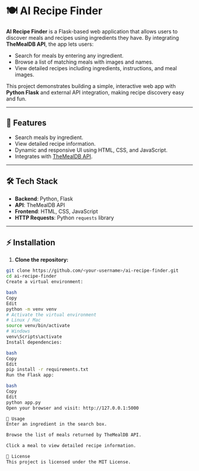 # 🍽️ AI Recipe Finder

**AI Recipe Finder** is a Flask-based web application that allows users to discover meals and recipes using ingredients they have. By integrating **TheMealDB API**, the app lets users:

- Search for meals by entering any ingredient.  
- Browse a list of matching meals with images and names.  
- View detailed recipes including ingredients, instructions, and meal images.  

This project demonstrates building a simple, interactive web app with **Python Flask** and external API integration, making recipe discovery easy and fun.

---

## 🚀 Features

- Search meals by ingredient.  
- View detailed recipe information.  
- Dynamic and responsive UI using HTML, CSS, and JavaScript.  
- Integrates with [TheMealDB API](https://www.themealdb.com/api.php).  

---

## 🛠 Tech Stack

- **Backend**: Python, Flask  
- **API**: TheMealDB API  
- **Frontend**: HTML, CSS, JavaScript  
- **HTTP Requests**: Python `requests` library  

---

## ⚡ Installation

1. **Clone the repository:**

```bash
git clone https://github.com/<your-username>/ai-recipe-finder.git
cd ai-recipe-finder
Create a virtual environment:

bash
Copy
Edit
python -m venv venv
# Activate the virtual environment
# Linux / Mac
source venv/bin/activate
# Windows
venv\Scripts\activate
Install dependencies:

bash
Copy
Edit
pip install -r requirements.txt
Run the Flask app:

bash
Copy
Edit
python app.py
Open your browser and visit: http://127.0.0.1:5000

📝 Usage
Enter an ingredient in the search box.

Browse the list of meals returned by TheMealDB API.

Click a meal to view detailed recipe information.

📄 License
This project is licensed under the MIT License.


